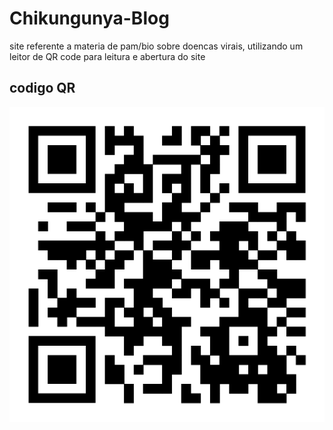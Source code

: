 # Chikungunya-Blog

site referente a materia de pam/bio sobre doencas virais, utilizando um leitor de QR code para leitura e abertura do site

## codigo QR

![Chikungunya](/assets/chikugunya.png)
